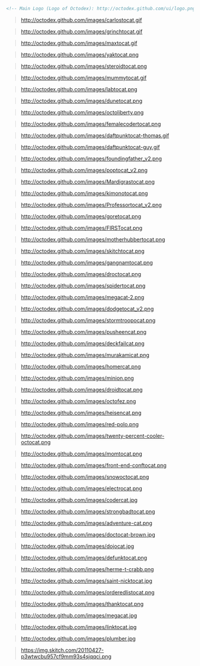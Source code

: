 ```html
<!-- Main Logo (Logo of Octodex): http://octodex.github.com/ui/logo.png -->
```

> http://octodex.github.com/images/carlostocat.gif

> http://octodex.github.com/images/grinchtocat.gif

> http://octodex.github.com/images/maxtocat.gif

> http://octodex.github.com/images/yaktocat.png

> http://octodex.github.com/images/steroidtocat.png

> http://octodex.github.com/images/mummytocat.gif

> http://octodex.github.com/images/labtocat.png

> http://octodex.github.com/images/dunetocat.png

> http://octodex.github.com/images/octoliberty.png

> http://octodex.github.com/images/femalecodertocat.png

> http://octodex.github.com/images/daftpunktocat-thomas.gif

> http://octodex.github.com/images/daftpunktocat-guy.gif

> http://octodex.github.com/images/foundingfather_v2.png

> http://octodex.github.com/images/poptocat_v2.png

> http://octodex.github.com/images/Mardigrastocat.png

> http://octodex.github.com/images/kimonotocat.png

> http://octodex.github.com/images/Professortocat_v2.png

> http://octodex.github.com/images/goretocat.png

> http://octodex.github.com/images/FIRSTocat.png

> http://octodex.github.com/images/motherhubbertocat.png

> http://octodex.github.com/images/skitchtocat.png

> http://octodex.github.com/images/gangnamtocat.png

> http://octodex.github.com/images/droctocat.png

> http://octodex.github.com/images/spidertocat.png

> http://octodex.github.com/images/megacat-2.png

> http://octodex.github.com/images/dodgetocat_v2.png

> http://octodex.github.com/images/stormtroopocat.png

> http://octodex.github.com/images/pusheencat.png

> http://octodex.github.com/images/deckfailcat.png

> http://octodex.github.com/images/murakamicat.png

> http://octodex.github.com/images/homercat.png

> http://octodex.github.com/images/minion.png

> http://octodex.github.com/images/droidtocat.png

> http://octodex.github.com/images/octofez.png

> http://octodex.github.com/images/heisencat.png

> http://octodex.github.com/images/red-polo.png

> http://octodex.github.com/images/twenty-percent-cooler-octocat.png

> http://octodex.github.com/images/momtocat.png

> http://octodex.github.com/images/front-end-conftocat.png

> http://octodex.github.com/images/snowoctocat.png

> http://octodex.github.com/images/electrocat.png

> http://octodex.github.com/images/codercat.jpg

> http://octodex.github.com/images/strongbadtocat.png

> http://octodex.github.com/images/adventure-cat.png

> http://octodex.github.com/images/doctocat-brown.jpg

> http://octodex.github.com/images/dojocat.jpg

> http://octodex.github.com/images/defunktocat.png

> http://octodex.github.com/images/herme-t-crabb.png

> http://octodex.github.com/images/saint-nicktocat.jpg

> http://octodex.github.com/images/orderedlistocat.png

> http://octodex.github.com/images/thanktocat.png

> http://octodex.github.com/images/megacat.jpg

> http://octodex.github.com/images/linktocat.jpg

> http://octodex.github.com/images/plumber.jpg

> https://img.skitch.com/20110427-p3wtwcbu957cf9mm93s4sjqqci.png
